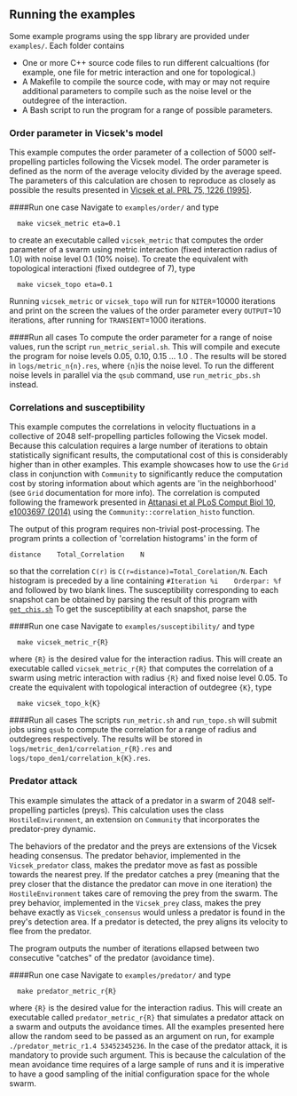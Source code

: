 ## Running the examples
Some example programs using the spp library are provided under `examples/`. Each folder contains
* One or more C++ source code files to run different calcualtions (for example, one file for metric interaction and one for topological.)
* A Makefile to compile the source code, with may or may not require additional parameters to compile such as the noise level or the outdegree of the interaction.
* A Bash script to run the program for a range of possible parameters.

### Order parameter in Vicsek's model
This example computes the order parameter of a collection of 5000 self-propelling particles following the Vicsek model. The order parameter is defined as the norm of the average velocity divided by the average speed. The parameters of this calculation are chosen to reproduce as closely as possible the results presented in [Vicsek et al. PRL 75, 1226 (1995)](http://journals.aps.org/prl/abstract/10.1103/PhysRevLett.75.1226).


####Run one case
Navigate to `examples/order/` and type

```
  make vicsek_metric eta=0.1
```

to create an executable called `vicsek_metric` that computes the order parameter of a swarm using metric interaction (fixed interaction radius of 1.0) with noise level 0.1 (10% noise). To create the equivalent with topological interactioni (fixed outdegree of 7), type

```
  make vicsek_topo eta=0.1
  ```

Running `vicsek_metric` or `vicsek_topo` will run for `NITER`=10000 iterations and print on the screen the values of the order parameter every `OUTPUT`=10 iterations, after running for `TRANSIENT`=1000 iterations.

####Run all cases
To compute the order parameter for a range of noise values, run the script `run_metric_serial.sh`. This will compile and execute the program for noise levels 0.05, 0.10, 0.15 ... 1.0 . The results will be stored in `logs/metric_n{n}.res`, where `{n}`is the noise level.
To run the different noise levels in parallel via the `qsub` command, use `run_metric_pbs.sh` instead.

### Correlations and susceptibility
This example computes the correlations in velocity fluctuations in a collective of 2048 self-propelling particles following the Vicsek model. Because this calculation requires a large number of iterations to obtain statistically significant results, the computational cost of this is considerably higher than in other examples. This example showcases how to use the `Grid` class in conjunction with `Community` to significantly reduce the computation cost by storing information about which agents are 'in the neighborhood' (see `Grid` documentation for more info).
The correlation is computed following the framework presented in [Attanasi et al PLoS Comput Biol 10, e1003697 (2014)](http://journals.plos.org/ploscompbiol/article?id=10.1371/journal.pcbi.1003697) using the `Community::correlation_histo`
function.

The output of this program requires non-trivial post-processing. The program prints a collection of 'correlation histograms' in the form of

```
distance    Total_Correlation    N
```

so that the correlation `C(r)` is `C(r=distance)=Total_Corelation/N`. Each histogram is preceded by a line containing `#Iteration %i    Orderpar: %f` and followed by two blank lines.
The susceptibility corresponding to each snapshot can be obtained by parsing the result of this program with [`get_chis.sh`](./susceptibility/get_chis.sh)
To get the susceptibility at each snapshot, parse the

####Run one case
Navigate to `examples/susceptibility/` and type

```
  make vicsek_metric_r{R}
```

where `{R}` is the desired value for the interaction radius. This will create an executable called `vicsek_metric_r{R}` that computes the correlation of a swarm using metric interaction with radius `{R}` and fixed noise level 0.05. To create the equivalent with topological interaction of outdegree `{K}`, type

```
  make vicsek_topo_k{K}
```

####Run all cases
The scripts `run_metric.sh` and `run_topo.sh` will submit jobs using `qsub` to compute the correlation for a range of radius and outdegrees respectively.
The results will be stored in `logs/metric_den1/correlation_r{R}.res` and `logs/topo_den1/correlation_k{K}.res`.

### Predator attack
This example simulates the attack of a predator in a swarm of 2048 self-propelling particles (preys). This calculation uses the class `HostileEnvironment`, an extension on `Community` that incorporates the predator-prey dynamic.

The behaviors of the predator and the preys are extensions of the Vicsek heading consensus. The predator behavior, implemented in the `Vicsek_predator` class, makes the predator move as fast as possible towards the nearest prey. If the predator catches a prey (meaning that the prey closer that the distance the predator can move in one iteration) the `HostileEnvironment` takes care of removing the prey from the swarm. The prey behavior, implemented in the `Vicsek_prey` class, makes the prey behave exactly as `Vicsek_consensus` would unless a predator is found in the prey's detection area. If a predator is detected, the prey aligns its velocity to flee from the predator.

The program outputs the number of iterations ellapsed between two consecutive "catches" of the predator (avoidance time).

####Run one case
Navigate to `examples/predator/` and type

```
  make predator_metric_r{R}
```

where `{R}` is the desired value for the interaction radius. This will create an executable called `predator_metric_r{R}` that simulates a predator attack on a swarm and outputs the avoidance times.
All the examples presented here allow the random seed to be passed as an argument on run, for example `./predator_metric_r1.4 53452345236`. In the case of the predator attack, it is mandatory to provide such argument. This is because the calculation of the mean avoidance time requires of a large sample of runs and it is imperative to have a good sampling of the initial configuration space for the whole swarm.
